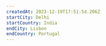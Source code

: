 ```yaml
---
createdAt: 2023-12-19T17:51:54.206Z
startCity: Delhi
startCountry: India
endCity: Lisbon
endCountry: Portugal
---
```


